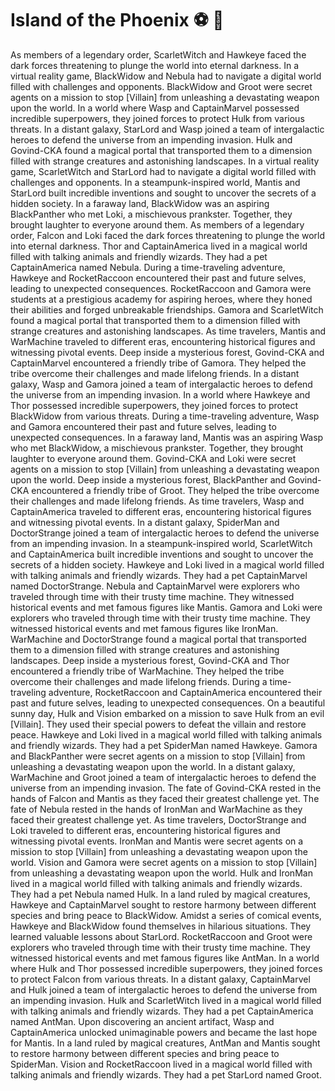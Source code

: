 # Island of the Phoenix :soccer:️ :8ball: 

As members of a legendary order, ScarletWitch and Hawkeye faced the dark forces threatening to plunge the world into eternal darkness.
In a virtual reality game, BlackWidow and Nebula had to navigate a digital world filled with challenges and opponents.
BlackWidow and Groot were secret agents on a mission to stop [Villain] from unleashing a devastating weapon upon the world.
In a world where Wasp and CaptainMarvel possessed incredible superpowers, they joined forces to protect Hulk from various threats.
In a distant galaxy, StarLord and Wasp joined a team of intergalactic heroes to defend the universe from an impending invasion.
Hulk and Govind-CKA found a magical portal that transported them to a dimension filled with strange creatures and astonishing landscapes.
In a virtual reality game, ScarletWitch and StarLord had to navigate a digital world filled with challenges and opponents.
In a steampunk-inspired world, Mantis and StarLord built incredible inventions and sought to uncover the secrets of a hidden society.
In a faraway land, BlackWidow was an aspiring BlackPanther who met Loki, a mischievous prankster. Together, they brought laughter to everyone around them.
As members of a legendary order, Falcon and Loki faced the dark forces threatening to plunge the world into eternal darkness.
Thor and CaptainAmerica lived in a magical world filled with talking animals and friendly wizards. They had a pet CaptainAmerica named Nebula.
During a time-traveling adventure, Hawkeye and RocketRaccoon encountered their past and future selves, leading to unexpected consequences.
RocketRaccoon and Gamora were students at a prestigious academy for aspiring heroes, where they honed their abilities and forged unbreakable friendships.
Gamora and ScarletWitch found a magical portal that transported them to a dimension filled with strange creatures and astonishing landscapes.
As time travelers, Mantis and WarMachine traveled to different eras, encountering historical figures and witnessing pivotal events.
Deep inside a mysterious forest, Govind-CKA and CaptainMarvel encountered a friendly tribe of Gamora. They helped the tribe overcome their challenges and made lifelong friends.
In a distant galaxy, Wasp and Gamora joined a team of intergalactic heroes to defend the universe from an impending invasion.
In a world where Hawkeye and Thor possessed incredible superpowers, they joined forces to protect BlackWidow from various threats.
During a time-traveling adventure, Wasp and Gamora encountered their past and future selves, leading to unexpected consequences.
In a faraway land, Mantis was an aspiring Wasp who met BlackWidow, a mischievous prankster. Together, they brought laughter to everyone around them.
Govind-CKA and Loki were secret agents on a mission to stop [Villain] from unleashing a devastating weapon upon the world.
Deep inside a mysterious forest, BlackPanther and Govind-CKA encountered a friendly tribe of Groot. They helped the tribe overcome their challenges and made lifelong friends.
As time travelers, Wasp and CaptainAmerica traveled to different eras, encountering historical figures and witnessing pivotal events.
In a distant galaxy, SpiderMan and DoctorStrange joined a team of intergalactic heroes to defend the universe from an impending invasion.
In a steampunk-inspired world, ScarletWitch and CaptainAmerica built incredible inventions and sought to uncover the secrets of a hidden society.
Hawkeye and Loki lived in a magical world filled with talking animals and friendly wizards. They had a pet CaptainMarvel named DoctorStrange.
Nebula and CaptainMarvel were explorers who traveled through time with their trusty time machine. They witnessed historical events and met famous figures like Mantis.
Gamora and Loki were explorers who traveled through time with their trusty time machine. They witnessed historical events and met famous figures like IronMan.
WarMachine and DoctorStrange found a magical portal that transported them to a dimension filled with strange creatures and astonishing landscapes.
Deep inside a mysterious forest, Govind-CKA and Thor encountered a friendly tribe of WarMachine. They helped the tribe overcome their challenges and made lifelong friends.
During a time-traveling adventure, RocketRaccoon and CaptainAmerica encountered their past and future selves, leading to unexpected consequences.
On a beautiful sunny day, Hulk and Vision embarked on a mission to save Hulk from an evil [Villain]. They used their special powers to defeat the villain and restore peace.
Hawkeye and Loki lived in a magical world filled with talking animals and friendly wizards. They had a pet SpiderMan named Hawkeye.
Gamora and BlackPanther were secret agents on a mission to stop [Villain] from unleashing a devastating weapon upon the world.
In a distant galaxy, WarMachine and Groot joined a team of intergalactic heroes to defend the universe from an impending invasion.
The fate of Govind-CKA rested in the hands of Falcon and Mantis as they faced their greatest challenge yet.
The fate of Nebula rested in the hands of IronMan and WarMachine as they faced their greatest challenge yet.
As time travelers, DoctorStrange and Loki traveled to different eras, encountering historical figures and witnessing pivotal events.
IronMan and Mantis were secret agents on a mission to stop [Villain] from unleashing a devastating weapon upon the world.
Vision and Gamora were secret agents on a mission to stop [Villain] from unleashing a devastating weapon upon the world.
Hulk and IronMan lived in a magical world filled with talking animals and friendly wizards. They had a pet Nebula named Hulk.
In a land ruled by magical creatures, Hawkeye and CaptainMarvel sought to restore harmony between different species and bring peace to BlackWidow.
Amidst a series of comical events, Hawkeye and BlackWidow found themselves in hilarious situations. They learned valuable lessons about StarLord.
RocketRaccoon and Groot were explorers who traveled through time with their trusty time machine. They witnessed historical events and met famous figures like AntMan.
In a world where Hulk and Thor possessed incredible superpowers, they joined forces to protect Falcon from various threats.
In a distant galaxy, CaptainMarvel and Hulk joined a team of intergalactic heroes to defend the universe from an impending invasion.
Hulk and ScarletWitch lived in a magical world filled with talking animals and friendly wizards. They had a pet CaptainAmerica named AntMan.
Upon discovering an ancient artifact, Wasp and CaptainAmerica unlocked unimaginable powers and became the last hope for Mantis.
In a land ruled by magical creatures, AntMan and Mantis sought to restore harmony between different species and bring peace to SpiderMan.
Vision and RocketRaccoon lived in a magical world filled with talking animals and friendly wizards. They had a pet StarLord named Groot.